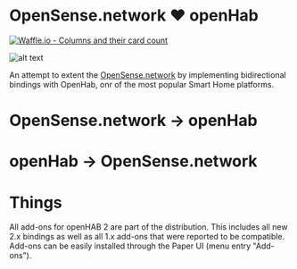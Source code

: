 # OpenSense.network ❤️ openHab

[![Waffle.io - Columns and their card count](https://badge.waffle.io/dimitristaufer/opensense-openhab-master.svg?columns=all)](https://waffle.io/dimitristaufer/opensense-openhab-master)

![alt text](https://dimitristaufer.com/files/OpenSense_Banner-min.jpg)

An attempt to extent the [OpenSense.network](https://www.opensense.network "OpenSense Network's Homepage") by implementing bidirectional bindings with OpenHab, onr of the most popular Smart Home platforms.

# OpenSense.network -> openHab 

# openHab -> OpenSense.network 

# Things

All add-ons for openHAB 2 are part of the distribution. This includes all new 2.x bindings as well as all 1.x add-ons that were reported to be compatible. Add-ons can be easily installed through the Paper UI (menu entry "Add-ons").
